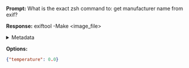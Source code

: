 **Prompt:**
What is the exact zsh command to: get manufacturer name from exif?


**Response:**
exiftool -Make <image_file>

<details><summary>Metadata</summary>

- Duration: 1088 ms
- Datetime: 2023-09-04T15:52:09.023777
- Model: gpt-3.5-turbo-0613

</details>

**Options:**
```json
{"temperature": 0.0}
```


